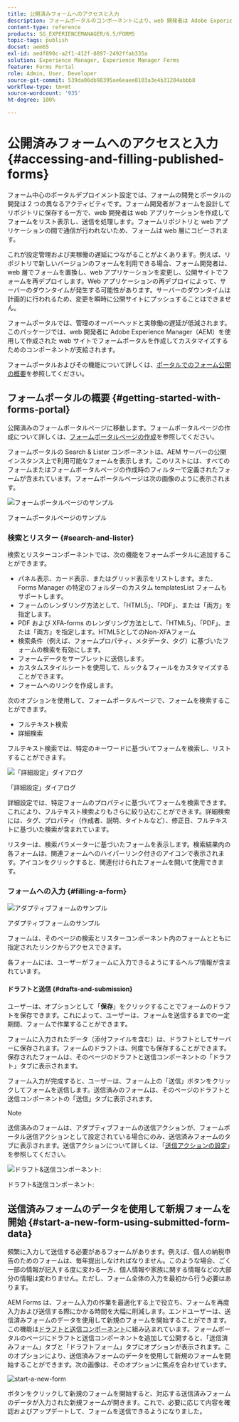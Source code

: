 ```yaml
---
title: 公開済みフォームへのアクセスと入力
description: フォームポータルのコンポーネントにより、web 開発者は Adobe Experience Manager（AEM）を使用して作成された web サイト上にフォームポータルを作成してカスタマイズできます。
content-type: reference
products: SG_EXPERIENCEMANAGER/6.5/FORMS
topic-tags: publish
docset: aem65
exl-id: aedf890c-a2f1-412f-8897-2492ffab335a
solution: Experience Manager, Experience Manager Forms
feature: Forms Portal
role: Admin, User, Developer
source-git-commit: 539da06db98395ae6eaee8103a3e4b31204abbb8
workflow-type: tm+mt
source-wordcount: '935'
ht-degree: 100%

---
```


# 公開済みフォームへのアクセスと入力{#accessing-and-filling-published-forms}

フォーム中心のポータルデプロイメント設定では、フォームの開発とポータルの開発は 2 つの異なるアクティビティです。フォーム開発者がフォームを設計してリポジトリに保存する一方で、web 開発者は web アプリケーションを作成してフォームをリスト表示し、送信を処理します。フォームリポジトリと web アプリケーションの間で通信が行われないため、フォームは web 層にコピーされます。

これが設定管理および実稼働の遅延につながることがよくあります。例えば、リポジトリで新しいバージョンのフォームを利用できる場合、フォーム開発者は、web 層でフォームを置換し、web アプリケーションを変更し、公開サイトでフォームを再デプロイします。Web アプリケーションの再デプロイによって、サーバーのダウンタイムが発生する可能性があります。サーバーのダウンタイムは計画的に行われるため、変更を瞬時に公開サイトにプッシュすることはできません。

フォームポータルでは、管理のオーバーヘッドと実稼働の遅延が低減されます。このパッケージでは、web 開発者に Adobe Experience Manager（AEM）を使用して作成された web サイトでフォームポータルを作成してカスタマイズするためのコンポーネントが支給されます。

フォームポータルおよびその機能について詳しくは、[ポータルでのフォーム公開の概要](/help/forms/using/introduction-publishing-forms.md)を参照してください。

## フォームポータルの概要 {#getting-started-with-forms-portal}

公開済みのフォームポータルページに移動します。フォームポータルページの作成について詳しくは、[フォームポータルページの作成](../../forms/using/creating-form-portal-page.md)を参照してください。

フォームポータルの Search &amp; Lister コンポーネントは、AEM サーバーの公開インスタンス上で利用可能なフォームを表示します。このリストには、すべてのフォームまたはフォームポータルページの作成時のフィルターで定義されたフォームが含まれています。フォームポータルページは次の画像のように表示されます。

![フォームポータルページのサンプル](assets/forms-portal-page.png)

フォームポータルページのサンプル

### 検索とリスター {#search-and-lister}

検索とリスターコンポーネントでは、次の機能をフォームポータルに追加することができます。

* パネル表示、カード表示、またはグリッド表示をリストします。また、Forms Manager の特定のフォルダーのカスタム templatesList フォームもサポートします。
* フォームのレンダリング方法として、「HTML5」、「PDF」、または「両方」を指定します。
* PDF および XFA-forms のレンダリング方法として、「HTML5」、「PDF」、または「両方」を指定します。HTML5としてのNon-XFAフォーム
* 検索条件（例えば、フォームプロパティ、メタデータ、タグ）に基づいたフォームの検索を有効にします。
* フォームデータをサーブレットに送信します。
* カスタムスタイルシートを使用して、ルック＆フィールをカスタマイズすることができます。
* フォームへのリンクを作成します。

次のオプションを使用して、フォームポータルページで、フォームを検索することができます。

* フルテキスト検索
* 詳細検索

フルテキスト検索では、特定のキーワードに基づいてフォームを検索し、リストすることができます。

![「詳細設定」ダイアログ](assets/search-panel.png)

「詳細設定」ダイアログ

詳細設定では、特定フォームのプロパティに基づいてフォームを検索できます。これにより、フルテキスト検索よりもさらに絞り込むことができます。詳細検索には、タグ、プロパティ（作成者、説明、タイトルなど）、修正日、フルテキストに基づいた検索が含まれています。

リスターは、検索パラメーターに基づいたフォームを表示します。検索結果内の各フォームは、関連フォームへのハイパーリンク付きのアイコンで表示されます。アイコンをクリックすると、関連付けられたフォームを開いて使用できます。

### フォームへの入力 {#filling-a-form}

![アダプティブフォームのサンプル](assets/filling_a_form.png)

アダプティブフォームのサンプル

フォームは、そのページの検索とリスターコンポーネント内のフォームとともに指定されたリンクからアクセスできます。

各フォームには、ユーザーがフォームに入力できるようにするヘルプ情報が含まれています。

#### ドラフトと送信 {#drafts-and-submission}

ユーザーは、オプションとして「**保存**」をクリックすることでフォームのドラフトを保存できます。これによって、ユーザーは、フォームを送信するまでの一定期間、フォームで作業することができます。

フォームに入力されたデータ（添付ファイルを含む）は、ドラフトとしてサーバーに保存されます。フォームのドラフトは、何度でも保存することができます。保存されたフォームは、そのページのドラフトと送信コンポーネントの「ドラフト」タブに表示されます。

フォーム入力が完成すると、ユーザーは、フォーム上の「送信」ボタンをクリックしてフォームを送信します。送信済みのフォームは、そのページのドラフトと送信コンポーネントの「送信」タブに表示されます。

>[!NOTE]
>
>送信済みのフォームは、アダプティブフォームの送信アクションが、フォームポータル送信アクションとして設定されている場合にのみ、送信済みフォームのタブに表示されます。送信アクションについて詳しくは、「[送信アクションの設定](../../forms/using/configuring-submit-actions.md)」を参照してください。

![ドラフト&amp;送信コンポーネント:](assets/draft-submission.png)

ドラフト&amp;送信コンポーネント:

## 送信済みフォームのデータを使用して新規フォームを開始 {#start-a-new-form-using-submitted-form-data}

頻繁に入力して送信する必要があるフォームがあります。例えば、個人の納税申告のためのフォームは、毎年提出しなければなりません。このような場合、ごく一部の情報が記入する度に変わる一方、個人情報や家族に関する情報などの大部分の情報は変わりません。ただし、フォーム全体の入力を最初から行う必要はあります。

AEM Forms は、フォーム入力の作業を最適化する上で役立ち、フォームを再度入力および送信する際にかかる時間を大幅に削減します。エンドユーザーは、送信済みフォームのデータを使用して新規のフォームを開始することができます。この機能は[ドラフトと送信コンポーネント](../../forms/using/draft-submission-component.md)に組み込まれています。フォームポータルのページにドラフトと送信コンポーネントを追加して公開すると、「送信済みフォーム」タブと「ドラフトフォーム」タブにオプションが表示されます。このオプションにより、送信済みフォームのデータを使用して新規のフォームを開始することができます。次の画像は、そのオプションに焦点を合わせています。

![start-a-new-form](assets/start-a-new-form.png)

ボタンをクリックして新規のフォームを開始すると、対応する送信済みフォームのデータが入力された新規フォームが開きます。これで、必要に応じて内容を確認およびアップデートして、フォームを送信できるようになりました。
